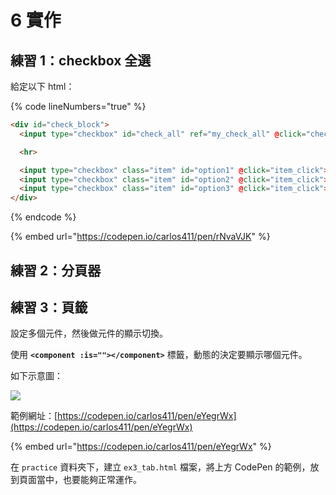 # 6 實作

## 練習 1：checkbox 全選

給定以下 html：

{% code lineNumbers="true" %}
```html
<div id="check_block">
  <input type="checkbox" id="check_all" ref="my_check_all" @click="check_all_items"><label for="check_all">全選</label>

  <hr>

  <input type="checkbox" class="item" id="option1" @click="item_click"> <label for="option1">選項一</label>
  <input type="checkbox" class="item" id="option2" @click="item_click"> <label for="option2">選項二</label>
  <input type="checkbox" class="item" id="option3" @click="item_click"> <label for="option3">選項三</label>
</div>
```
{% endcode %}



{% embed url="https://codepen.io/carlos411/pen/rNvaVJK" %}





## 練習 2：分頁器



## 練習 3：頁籤

設定多個元件，然後做元件的顯示切換。

使用 **`<component :is=""></component>`** 標籤，動態的決定要顯示哪個元件。



如下示意圖：

![](.gitbook/assets/dynamic\_components.png)



範例網址：[https://codepen.io/carlos411/pen/eYegrWx](https://codepen.io/carlos411/pen/eYegrWx)

{% embed url="https://codepen.io/carlos411/pen/eYegrWx" %}



在 `practice` 資料夾下，建立 `ex3_tab.html` 檔案，將上方 CodePen 的範例，放到頁面當中，也要能夠正常運作。


